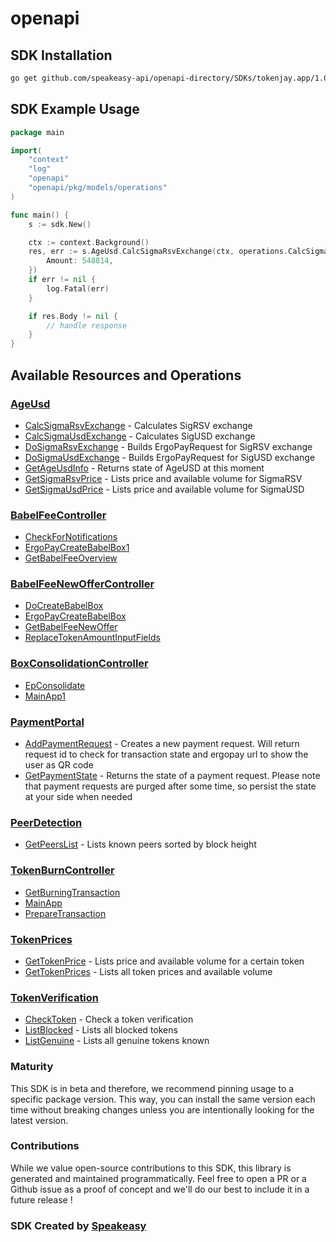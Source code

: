 # openapi

<!-- Start SDK Installation -->
## SDK Installation

```bash
go get github.com/speakeasy-api/openapi-directory/SDKs/tokenjay.app/1.0.0/go
```
<!-- End SDK Installation -->

## SDK Example Usage
<!-- Start SDK Example Usage -->
```go
package main

import(
	"context"
	"log"
	"openapi"
	"openapi/pkg/models/operations"
)

func main() {
    s := sdk.New()

    ctx := context.Background()
    res, err := s.AgeUsd.CalcSigmaRsvExchange(ctx, operations.CalcSigmaRsvExchangeRequest{
        Amount: 548814,
    })
    if err != nil {
        log.Fatal(err)
    }

    if res.Body != nil {
        // handle response
    }
}
```
<!-- End SDK Example Usage -->

<!-- Start SDK Available Operations -->
## Available Resources and Operations


### [AgeUsd](docs/ageusd/README.md)

* [CalcSigmaRsvExchange](docs/ageusd/README.md#calcsigmarsvexchange) - Calculates SigRSV exchange
* [CalcSigmaUsdExchange](docs/ageusd/README.md#calcsigmausdexchange) - Calculates SigUSD exchange
* [DoSigmaRsvExchange](docs/ageusd/README.md#dosigmarsvexchange) - Builds ErgoPayRequest for SigRSV exchange
* [DoSigmaUsdExchange](docs/ageusd/README.md#dosigmausdexchange) - Builds ErgoPayRequest for SigUSD exchange
* [GetAgeUsdInfo](docs/ageusd/README.md#getageusdinfo) - Returns state of AgeUSD at this moment
* [GetSigmaRsvPrice](docs/ageusd/README.md#getsigmarsvprice) - Lists price and available volume for SigmaRSV
* [GetSigmaUsdPrice](docs/ageusd/README.md#getsigmausdprice) - Lists price and available volume for SigmaUSD

### [BabelFeeController](docs/babelfeecontroller/README.md)

* [CheckForNotifications](docs/babelfeecontroller/README.md#checkfornotifications)
* [ErgoPayCreateBabelBox1](docs/babelfeecontroller/README.md#ergopaycreatebabelbox1)
* [GetBabelFeeOverview](docs/babelfeecontroller/README.md#getbabelfeeoverview)

### [BabelFeeNewOfferController](docs/babelfeenewoffercontroller/README.md)

* [DoCreateBabelBox](docs/babelfeenewoffercontroller/README.md#docreatebabelbox)
* [ErgoPayCreateBabelBox](docs/babelfeenewoffercontroller/README.md#ergopaycreatebabelbox)
* [GetBabelFeeNewOffer](docs/babelfeenewoffercontroller/README.md#getbabelfeenewoffer)
* [ReplaceTokenAmountInputFields](docs/babelfeenewoffercontroller/README.md#replacetokenamountinputfields)

### [BoxConsolidationController](docs/boxconsolidationcontroller/README.md)

* [EpConsolidate](docs/boxconsolidationcontroller/README.md#epconsolidate)
* [MainApp1](docs/boxconsolidationcontroller/README.md#mainapp1)

### [PaymentPortal](docs/paymentportal/README.md)

* [AddPaymentRequest](docs/paymentportal/README.md#addpaymentrequest) - Creates a new payment request. Will return request id to check for transaction state and ergopay url to show the user as QR code
* [GetPaymentState](docs/paymentportal/README.md#getpaymentstate) - Returns the state of a payment request. Please note that payment requests are purged after some time, so persist the state at your side when needed

### [PeerDetection](docs/peerdetection/README.md)

* [GetPeersList](docs/peerdetection/README.md#getpeerslist) - Lists known peers sorted by block height

### [TokenBurnController](docs/tokenburncontroller/README.md)

* [GetBurningTransaction](docs/tokenburncontroller/README.md#getburningtransaction)
* [MainApp](docs/tokenburncontroller/README.md#mainapp)
* [PrepareTransaction](docs/tokenburncontroller/README.md#preparetransaction)

### [TokenPrices](docs/tokenprices/README.md)

* [GetTokenPrice](docs/tokenprices/README.md#gettokenprice) - Lists price and available volume for a certain token
* [GetTokenPrices](docs/tokenprices/README.md#gettokenprices) - Lists all token prices and available volume

### [TokenVerification](docs/tokenverification/README.md)

* [CheckToken](docs/tokenverification/README.md#checktoken) - Check a token verification
* [ListBlocked](docs/tokenverification/README.md#listblocked) - Lists all blocked tokens
* [ListGenuine](docs/tokenverification/README.md#listgenuine) - Lists all genuine tokens known
<!-- End SDK Available Operations -->

### Maturity

This SDK is in beta and therefore, we recommend pinning usage to a specific package version.
This way, you can install the same version each time without breaking changes unless you are intentionally
looking for the latest version.

### Contributions

While we value open-source contributions to this SDK, this library is generated and maintained programmatically.
Feel free to open a PR or a Github issue as a proof of concept and we'll do our best to include it in a future release !

### SDK Created by [Speakeasy](https://docs.speakeasyapi.dev/docs/using-speakeasy/client-sdks)
